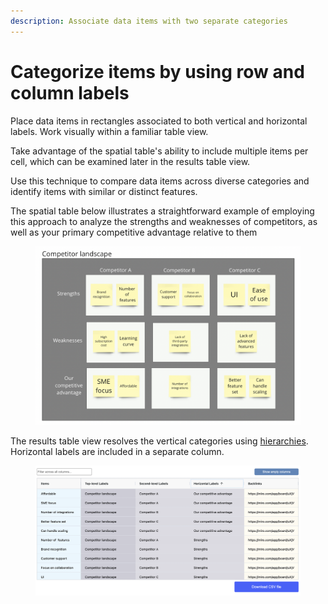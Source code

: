 ```yaml
---
description: Associate data items with two separate categories
---
```


# Categorize items by using row and column labels

Place data items in rectangles associated to both vertical and horizontal labels. Work visually within a familiar table view.&#x20;

Take advantage of the spatial table's ability to include multiple items per cell, which can be examined later in the results table view.&#x20;

Use this technique to compare data items across diverse categories and identify items with similar or distinct features.&#x20;

The spatial table below illustrates a straightforward example of employing this approach to analyze the strengths and weaknesses of competitors, as well as your primary competitive advantage relative to them

<figure><img src="../.gitbook/assets/VisualData_HorLabels_01.png" alt=""><figcaption></figcaption></figure>

The results table view resolves the vertical categories using [hierarchies](categorize-using-hierarchies.md). Horizontal labels are included in a separate column.

<figure><img src="../.gitbook/assets/VisualData_HorLabels_results_01.png" alt=""><figcaption></figcaption></figure>
